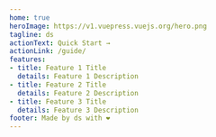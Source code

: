 ```yaml
---
home: true
heroImage: https://v1.vuepress.vuejs.org/hero.png
tagline: ds
actionText: Quick Start →
actionLink: /guide/
features:
- title: Feature 1 Title
  details: Feature 1 Description
- title: Feature 2 Title
  details: Feature 2 Description
- title: Feature 3 Title
  details: Feature 3 Description
footer: Made by ds with ❤️
---
```

